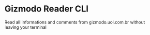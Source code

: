 # Gizmodo Reader CLI
Read all informations and comments from gizmodo.uol.com.br without leaving your terminal
